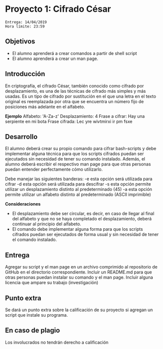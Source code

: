 # Proyecto 1: Cifrado César
````
Entrega: 14/04/2019
Hora límite: 23:59
````
## Objetivos
* El alumno aprenderá a crear comandos a partir de shell script 
* El alumno aprenderá a crear un man page.

## Introducción
En criptografía, el cifrado César, también conocido como cifrado por desplazamiento, es una de las técnicas de cifrado más simples y más usadas. Es un tipo de cifrado por sustitución en el que una letra en el texto original es reemplazada por otra que se encuentra un número fijo de posiciones más adelante en el alfabeto. 

**Ejemplo**
Alfabeto: 'A-Za-z'
Desplazamiento: 4
Frase a cifrar: Hay una serpiente en mi bota
Frase cifrada: Lec yre wivtmirxi ir pm fsxe

## Desarrollo
El alumno deberá crear su propio comando para cifrar bash-scripts y debe implementar alguna técnica para que los scripts cifrados puedan ser ejecutados sin necesidad de tener su comando instalado. Además, el alumno deberá escribir el respectivo man page para que otras personas puedan entender perfectamente cómo utilizarlo.

Debe manejar las siguientes banderas:
-e esta opción será utilizada para cifrar
-d esta opción será utilizada para descifrar
-s esta opción permite utilizar un desplazamiento distinto al predeterminado (45)
-a esta opción permite utilizar un alfabeto distinto al predeterminado (ASCII imprimible)

**Consideraciones**
* El desplazamiento debe ser circular, es decir, en caso de llegar al final del alfabeto y que no se haya completado el desplazamiento, deberá continuar al principio del alfabeto.
* El comando debe implementar alguna forma para que los scripts cifrados puedan ser ejecutados de forma usual y sin necesidad de tener el comando instalado.

## Entrega
Agregar su script y el man page en un archivo comprimido al repositorio de GitHub en el directorio correspondiente.
Incluir un README.md para que otras personas puedan instalar su comando y el man page.
Incluir alguna licencia que ampare su trabajo (investigación)

## Punto extra
Se dará un punto extra sobre la calificación de su proyecto si agregan un script que instale su programa.

## En caso de plagio
Los involucrados no tendrán derecho a calificación
